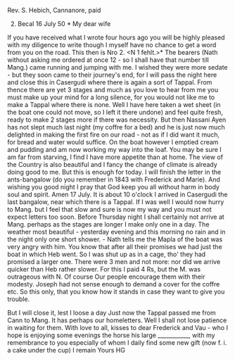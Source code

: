 Rev. S. Hebich, Cannanore, paid








2. Becal 16 July 50
 <Tuesday>*
My dear wife

If you have received what I wrote four hours ago you will be highly pleased with my diligence to write though I myself have no chance to get a word from you on the road. This then is Nro 2. <N 1 fehlt.>* The bearers (Nath without asking me ordered at once 12 - so I shall have that number till Mang.) came running and jumping with me. I wished they were more sedate - but they soon came to their journey's end, for I will pass the night here and close this in Casergudi where there is again a sort of Tappal. From thence there are yet 3 stages and much as you love to hear from me you must make up your mind for a long silence, for you would not like me to make a Tappal where there is none. Well I have here taken a wet sheet (in the boat one could not move, so I left it there undone) and feel quite fresh, ready to make 2 stages more if there was necessity. But then Nassani Ayen has not slept much last night (my coffre for a bed) and he is just now much delighted in making the first fire on our road - not as if I did want it much, for bread and water would suffice. On the boat however I emptied cream and pudding and am now working my way into the loaf. You may be sure I am far from starving, I find I have more appetite than at home. The view of the Country is also beautiful and I fancy the change of climate is already doing good to me. But this is enough for today. I will finish the letter in the ants-bangalow (do you remember in 1843 with Frederick and Marie). And wishing you good night I pray that God keep you all without harm in body soul and spirit. Amen
17 July. It is about 10 o'clock I arrived in Casergudi the last bangalow, near which there is a Tappal. If I was well I would now hurry to Mang. but I feel that slow and sure is now my way and you must not expect letters too soon. Before Thursday night I shall certainly not arrive at Mang. perhaps as the stages are longer I make only one in a day. The weather most beautiful - yesterday evening and this morning no rain and in the night only one short shower. - Nath tells me the Mapla of the boat was very angry with him. You know that after all their promises we had just the boat in which Heb went. So I was shut up as in a cage, tho' they had promised a larger one. There were 3 men and not more: nor did we arrive quicker than Heb rather slower. For this I paid 4 Rs, but the M. was outrageous with N. Of course Our people encourage them with their modesty. Joseph had not sense enough to demand a cover for the coffre etc. So this only, that you know how it stands in case they want to give you trouble.

But I will close it, lest I loose a day Just now the Tappal passed me from Cann to Mang. It has perhaps our homeletters. Well I shall not lose patience in waiting for them. With love to all, kisses to dear Frederick and Vau - who I hope is enjoying some evenings the horse his large ___________, with my remembrance to you especially of whom I daily find some new gift (now f. i. a cake under the cup)
 I remain
 Yours HG

